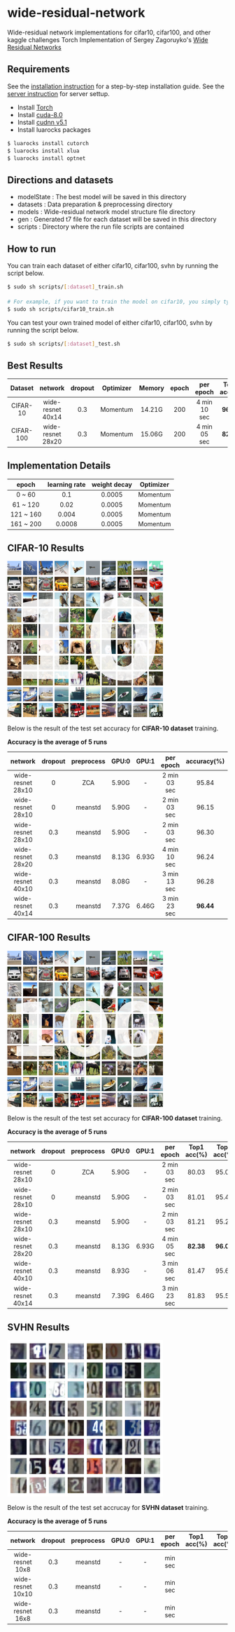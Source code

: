 # wide-residual-network
Wide-residual network implementations for cifar10, cifar100, and other kaggle challenges
Torch Implementation of Sergey Zagoruyko's [Wide Residual Networks](https://arxiv.org/pdf/1605.07146v2.pdf)

## Requirements
See the [installation instruction](INSTALL.md) for a step-by-step installation guide.
See the [server instruction](SERVER.md) for server settup.
- Install [Torch](http://torch.ch/docs/getting-started.html)
- Install [cuda-8.0](https://developer.nvidia.com/cuda-downloads)
- Install [cudnn v5.1](https://developer.nvidia.com/cudnn)
- Install luarocks packages
```bash
$ luarocks install cutorch
$ luarocks install xlua
$ luarocks install optnet
```
## Directions and datasets
- modelState    : The best model will be saved in this directory
- datasets      : Data preparation & preprocessing directory
- models        : Wide-residual network model structure file directory
- gen           : Generated t7 file for each dataset will be saved in this directory
- scripts       : Directory where the run file scripts are contained

## How to run
You can train each dataset of either cifar10, cifar100, svhn by running the script below.
```bash
$ sudo sh scripts/[:dataset]_train.sh

# For example, if you want to train the model on cifar10, you simply type
$ sudo sh scripts/cifar10_train.sh
```

You can test your own trained model of either cifar10, cifar100, svhn by running the script below.
```bash
$ sudo sh scripts/[:dataset]_test.sh
```

## Best Results
|   Dataset   | network           | dropout | Optimizer| Memory | epoch | per epoch    | Top1 acc(%)|
|:-----------:|:-----------------:|:-------:|----------|:------:|:-----:|:------------:|:----------:|
| CIFAR-10    | wide-resnet 40x14 |   0.3   | Momentum | 14.21G | 200   | 4 min 10 sec |  **96.44** |
| CIFAR-100   | wide-resnet 28x20 |   0.3   | Momentum | 15.06G | 200   | 4 min 05 sec |  **82.38** |

## Implementation Details
|   epoch   | learning rate |  weight decay | Optimizer |
|:---------:|:-------------:|:-------------:|:---------:|
|   0 ~ 60  |      0.1      |     0.0005    | Momentum  |
|  61 ~ 120 |      0.02     |     0.0005    | Momentum  |
| 121 ~ 160 |     0.004     |     0.0005    | Momentum  |
| 161 ~ 200 |     0.0008    |     0.0005    | Momentum  |


## CIFAR-10 Results
 
![alt tag](IMAGES/cifar10_image.png)

Below is the result of the test set accuracy for **CIFAR-10 dataset** training.

**Accuracy is the average of 5 runs**

| network           | dropout | preprocess | GPU:0 | GPU:1 | per epoch    | accuracy(%) |
|:-----------------:|:-------:|:----------:|:-----:|:-----:|:------------:|:-----------:|
| wide-resnet 28x10 |    0    |     ZCA    | 5.90G |   -   | 2 min 03 sec |    95.84    |
| wide-resnet 28x10 |    0    |   meanstd  | 5.90G |   -   | 2 min 03 sec |    96.15    |
| wide-resnet 28x10 |   0.3   |   meanstd  | 5.90G |   -   | 2 min 03 sec |    96.30    |
| wide-resnet 28x20 |   0.3   |   meanstd  | 8.13G | 6.93G | 4 min 10 sec |    96.24    |
| wide-resnet 40x10 |   0.3   |   meanstd  | 8.08G |   -   | 3 min 13 sec |    96.28    |
| wide-resnet 40x14 |   0.3   |   meanstd  | 7.37G | 6.46G | 3 min 23 sec |  **96.44**  |

## CIFAR-100 Results

![alt tag](IMAGES/cifar100_image.png)

Below is the result of the test set accuracy for **CIFAR-100 dataset** training.

**Accuracy is the average of 5 runs**

| network           | dropout |  preprocess | GPU:0 | GPU:1 | per epoch    | Top1 acc(%)| Top5 acc(%) |
|:-----------------:|:-------:|:-----------:|:-----:|:-----:|:------------:|:----------:|:-----------:|
| wide-resnet 28x10 |    0    |     ZCA     | 5.90G |   -   | 2 min 03 sec |    80.03   |    95.01    |
| wide-resnet 28x10 |    0    |   meanstd   | 5.90G |   -   | 2 min 03 sec |    81.01   |    95.44    |
| wide-resnet 28x10 |   0.3   |   meanstd   | 5.90G |   -   | 2 min 03 sec |    81.21   |    95.22    |
| wide-resnet 28x20 |   0.3   |   meanstd   | 8.13G | 6.93G | 4 min 05 sec |  **82.38** |  **96.06**  |
| wide-resnet 40x10 |   0.3   |   meanstd   | 8.93G |   -   | 3 min 06 sec |    81.47   |    95.65    |
| wide-resnet 40x14 |   0.3   |   meanstd   | 7.39G | 6.46G | 3 min 23 sec |    81.83   |    95.50    |

## SVHN Results

![alt tag](IMAGES/svhn_image.png)

Below is the result of the test set accrucay for **SVHN dataset** training.

**Accuracy is the average of 5 runs**

| network           | dropout |  preprocess | GPU:0 | GPU:1 | per epoch    | Top1 acc(%)| Top5 acc(%) |
|:-----------------:|:-------:|:-----------:|:-----:|:-----:|:------------:|:----------:|:-----------:|
| wide-resnet 10x8  |   0.3   |   meanstd   |   -   |   -   |  min  sec |      |       |
| wide-resnet 10x10 |   0.3   |   meanstd   |   -   |   -   |  min  sec |      |        |
| wide-resnet 16x8  |   0.3   |   meanstd   |   -   |   -   |  min  sec |      |        |

